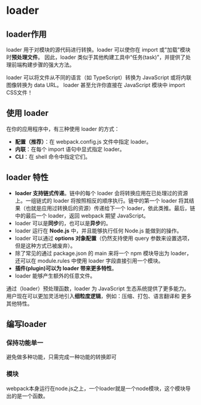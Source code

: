 # loader

## loader作用

loader 用于对模块的源代码进行转换。loader 可以使你在 import 或"加载"模块时**预处理文件**。
因此，loader 类似于其他构建工具中“任务(task)”，并提供了处理前端构建步骤的强大方法。

loader 可以将文件从不同的语言（如 TypeScript）转换为 JavaScript 或将内联图像转换为 data URL。
loader 甚至允许你直接在 JavaScript 模块中 import CSS文件！


## 使用 loader 
在你的应用程序中，有三种使用 loader 的方式：

- **配置（推荐）**：在 webpack.config.js 文件中指定 loader。
- **内联**：在每个 import 语句中显式指定 loader。
- **CLI**：在 shell 命令中指定它们。

## loader 特性 
- **loader 支持链式传递**。链中的每个 loader 会将转换应用在已处理过的资源上。一组链式的 loader 将按照相反的顺序执行。链中的第一个 loader 将其结果（也就是应用过转换后的资源）传递给下一个 loader，依此类推。最后，链中的最后一个 loader，返回 webpack 期望 JavaScript。
- loader 可以是**同步**的，也可以是**异步**的。
- loader 运行在 **Node.js** 中，并且能够执行任何 Node.js 能做到的操作。
- loader 可以通过 **options 对象配置**（仍然支持使用 query 参数来设置选项，但是这种方式已被废弃）。
- 除了常见的通过 package.json 的 main 来将一个 npm 模块导出为 loader，还可以在 module.rules 中使用 loader 字段直接引用一个模块。
- **插件(plugin)可以为 loader 带来更多特性**。
- loader 能够产生额外的任意文件。

通过（loader）预处理函数，loader 为 JavaScript 生态系统提供了更多能力。 用户现在可以更加灵活地引入**细粒度逻辑**，例如：压缩、打包、语言翻译和 更多其他特性。

## 编写loader
### 保持功能单一
避免做多种功能，只需完成一种功能的转换即可

### 模块
webpack本身运行在node.js之上，一个loader就是一个node模块，这个模块导出的是一个函数。

